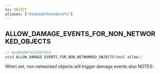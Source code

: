 ```yaml
---
ns: OBJECT
aliases: ["0xabdabf4e1edecbfa"]
---
```

## ALLOW_DAMAGE_EVENTS_FOR_NON_NETWORKED_OBJECTS

```c
// 0xABDABF4E1EDECBFA
void ALLOW_DAMAGE_EVENTS_FOR_NON_NETWORKED_OBJECTS(bool allow);
```

When set, non networked objects will trigger damage events also NOTES:

